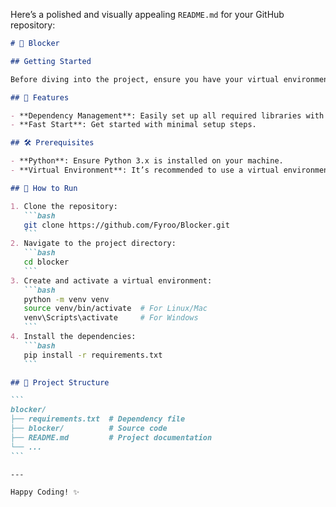 Here’s a polished and visually appealing `README.md` for your GitHub repository:

````markdown
# 🛑 Blocker

## Getting Started

Before diving into the project, ensure you have your virtual environment activated. Then, run the following command to install all the necessary dependencies

## 🚀 Features

- **Dependency Management**: Easily set up all required libraries with `requirements.txt`.
- **Fast Start**: Get started with minimal setup steps.

## 🛠 Prerequisites

- **Python**: Ensure Python 3.x is installed on your machine.
- **Virtual Environment**: It’s recommended to use a virtual environment to manage dependencies.

## 🔧 How to Run

1. Clone the repository:
   ```bash
   git clone https://github.com/Fyroo/Blocker.git
   ```
2. Navigate to the project directory:
   ```bash
   cd blocker
   ```
3. Create and activate a virtual environment:
   ```bash
   python -m venv venv
   source venv/bin/activate  # For Linux/Mac
   venv\Scripts\activate     # For Windows
   ```
4. Install the dependencies:
   ```bash
   pip install -r requirements.txt
   ```

## 📂 Project Structure

```
blocker/
├── requirements.txt  # Dependency file
├── blocker/          # Source code
├── README.md         # Project documentation
└── ...
```

---

Happy Coding! ✨
````
